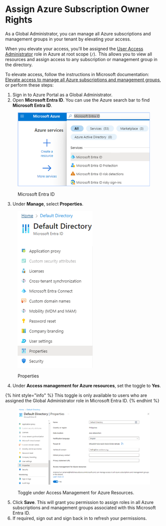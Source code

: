 # Assign Azure Subscription Owner Rights

As a Global Administrator, you can manage all Azure subscriptions and management groups in your tenant by elevating your access.&#x20;

When you elevate your access, you'll be assigned the [User Access Administrator](https://learn.microsoft.com/en-us/azure/role-based-access-control/built-in-roles#user-access-administrator) role in Azure at root scope (`/`).  This allows you to view all resources and assign access to any subscription or management group in the directory.&#x20;

To elevate access, follow the instructions in Microsoft documentation: [Elevate access to manage all Azure subscriptions and management groups](https://learn.microsoft.com/en-us/azure/role-based-access-control/elevate-access-global-admin?tabs=azure-portal), or perform these steps:

1. Sign in to Azure Portal as a Global Administrator.
2. Open **Microsoft Entra ID**. You can use the Azure search bar to find **Microsoft Entra ID**.

<figure><img src="../../../../.gitbook/assets/Microsoft Entra ID (1).png" alt="" width="563"><figcaption><p>Microsoft Entra ID</p></figcaption></figure>

3. Under **Manage**, select **Properties**.

<figure><img src="../../../../.gitbook/assets/image (998).png" alt=""><figcaption><p>Properties</p></figcaption></figure>

4. Under **Access management for Azure resources**, set the toggle to **Yes**.

{% hint style="info" %}
This toggle is only available to users who are assigned the Global Administrator role in Microsoft Entra ID.
{% endhint %}

<figure><img src="../../../../.gitbook/assets/image (999).png" alt=""><figcaption><p>Toggle under Access Management for Azure Resources.</p></figcaption></figure>

5. Click **Save**. This will grant you permission to assign roles in all Azure subscriptions and management groups associated with this Microsoft Entra ID.
6. If required, sign out and sign back in to refresh your permissions.
